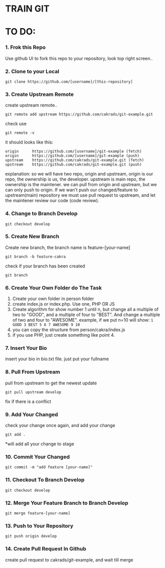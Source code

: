 # TRAIN GIT


# TO DO:

### 1. Frok this Repo
Use github UI to fork this repo to your repository, look top right screen..

### 2. Clone to your Local 
```
git clone https://github.com/[username]/[this-repository]
```

### 3. Create Upstream Remote
create upstream remote..
```
git remote add upstream https://github.com/cakrads/git-example.git
```
check use 
```
git remote -v
```

it should looks like this:
```
origin      https://github.com/[username]/git-example (fetch)
origin      https://github.com/[username]/git-example (push)
upstream    https://github.com/cakrads/git-example.git (fetch)
upstream    https://github.com/cakrads/git-example.git (push)
```

explanation:
so we will have two repo, origin and upstream,
origin is our repo, the ownership is us, the developer.
upstream is main repo, the ownership is the maintener.
we can pull from origin and upstream, but we can only push to origin.
If we wan't push our changed/feature to upstream(main) repository
we must use pull request to upstream, 
and let the maintener review our code (code review).

### 4. Change to Branch Develop  
```
git checkout develop
```

### 5. Create New Branch
Create new branch, the branch name is feature-[your-name]
```
git branch -b feature-cakra
```

check if your branch has been created
```
git branch
```

### 6. Create Your Own Folder do The Task
1. Create your own folder in person folder
2. create index.js or index.php. Use one, PHP OR JS
3. Create algorithm for show number 1 until n, 
but change all a multiple of two to "GOOD", and a multiple of four to "BEST".
And change a multiple of two and four to "AWESOME".
example, if we put n=10 will show:
```1 GOOD 3 BEST 5 6 7 AWESOME 9 10```
4. you can copy the structure from person/cakra/index.js
5. if you use PHP, just create something like point 4.

### 7. Insert Your Bio
insert your bio in bio.txt file.
just put your fullname

### 8. Pull From Upstream
pull from upstream to get the newest update
```
git pull upstream develop
```
fix if there is a conflict

### 9. Add Your Changed
check your change once again, and add your change 
```
git add .
```
*will add all your change to stage

### 10. Commit Your Changed
```
git commit -m "add feature [your-name]"
```

### 11. Checkout To Branch Develop
```
git checkout develop
```

### 12. Merge Your Feature Branch to Branch Develop
```
git merge feature-[your-name]
```

### 13. Push to Your Repository
```
git push origin develop
```

### 14. Create Pull Request In Github
create pull request to cakrads/git-example, and wait till merge
